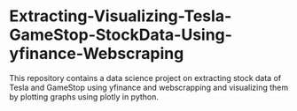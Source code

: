 # Extracting-Visualizing-Tesla-GameStop-StockData-Using-yfinance-Webscraping
This repository contains a data science project on extracting stock data of Tesla and GameStop using yfinance and webscrapping and visualizing them by plotting graphs using plotly in python.
